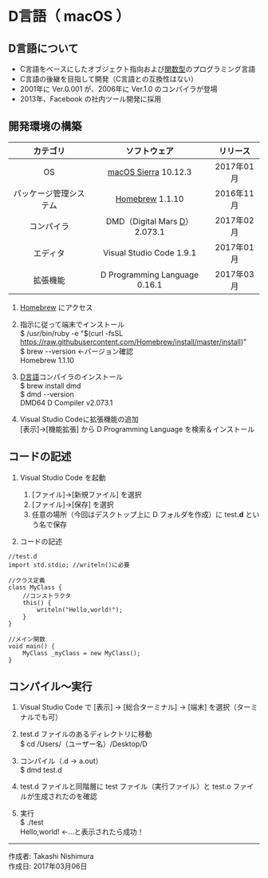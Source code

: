 # D言語（ macOS ）

## D言語について

* C言語をベースにしたオブジェクト指向および[関数型](http://bit.ly/1KTmmNW)のプログラミング言語
* C言語の後継を目指して開発（C言語との互換性はない）
* 2001年に Ver.0.001 が、2006年に Ver.1.0 のコンパイラが登場
* 2013年、Facebook の社内ツール開発に採用

## 開発環境の構築

|カテゴリ|ソフトウェア|リリース|
|:--:|:--:|:--:|
|OS|[macOS Sierra](https://ja.wikipedia.org/wiki/MacOS_Sierra) 10.12.3|2017年01月|
|パッケージ管理システム|[Homebrew](http://bit.ly/2mr4lzk) 1.1.10|2016年11月|
|コンパイラ|DMD（Digital Mars [D](http://www.kmonos.net/alang/d/)） 2.073.1|2017年02月|
|エディタ|Visual Studio Code 1.9.1|2017年01月|
|拡張機能|D Programming Language 0.16.1|2017年03月|

1. [Homebrew](https://brew.sh/index_ja.html) にアクセス
1. 指示に従って端末でインストール  
    $ /usr/bin/ruby -e "$(curl -fsSL https://raw.githubusercontent.com/Homebrew/install/master/install)"  
    $ brew --version ←バージョン確認  
    Homebrew 1.1.10

1. [D言語](http://www.kmonos.net/alang/d/)コンパイラのインストール  
    $ brew install dmd  
    $ dmd --version  
    DMD64 D Compiler v2.073.1

1. Visual Studio Codeに拡張機能の追加  
    [表示]→[機能拡張] から D Programming Language を検索＆インストール

## コードの記述

1. Visual Studio Code を起動
    1. [ファイル]→[新規ファイル] を選択
    1. [ファイル]→[保存] を選択
    1. 任意の場所（今回はデスクトップ上に D フォルダを作成）に test<b>.d</b> という名で保存

1. コードの記述
```
//test.d
import std.stdio; //writeln()に必要

//クラス定義
class MyClass {
    //コンストラクタ
    this() {
        writeln("Hello,world!");
    }
}

//メイン関数
void main() {
    MyClass _myClass = new MyClass();
}
```

## コンパイル〜実行

1. Visual Studio Code で [表示] → [総合ターミナル] → [端末] を選択（ターミナルでも可）

1. test.d ファイルのあるディレクトリに移動  
$ cd /Users/（ユーザー名）/Desktop/D

1. コンパイル（.d → a.out）  
$ dmd test.d

1. test.d ファイルと同階層に test ファイル（実行ファイル）と test.o ファイルが生成されたのを確認

1. 実行  
$ ./test  
Hello,world! ←…と表示されたら成功！

***
作成者: Takashi Nishimura  
作成日: 2017年03月06日